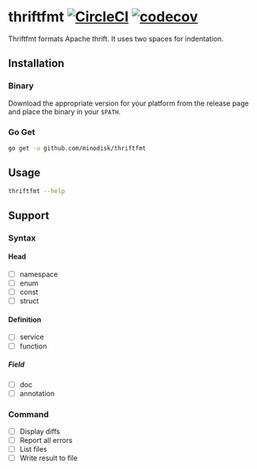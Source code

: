 # thriftfmt [![CircleCI](https://circleci.com/gh/minodisk/thriftfmt/tree/master.svg?style=svg)](https://circleci.com/gh/minodisk/thriftfmt/tree/master) [![codecov](https://codecov.io/gh/minodisk/thriftfmt/branch/master/graph/badge.svg)](https://codecov.io/gh/minodisk/thriftfmt)

Thriftfmt formats Apache thrift. It uses two spaces for indentation.

## Installation

### Binary

Download the appropriate version for your platform from the release page and place the binary in your `$PATH`.

### Go Get

```bash
go get -u github.com/minodisk/thriftfmt
```

## Usage

```bash
thriftfmt --help
```

## Support

### Syntax

#### Head

- [ ] namespace
- [ ] enum
- [ ] const
- [ ] struct

#### Definition

- [ ] service
- [ ] function

##### Field

- [ ] doc
- [ ] annotation

### Command

- [ ] Display diffs
- [ ] Report all errors
- [ ] List files
- [ ] Write result to file
